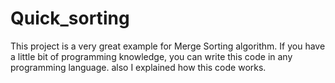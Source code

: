 # Quick_sorting
This project is a very great example for Merge Sorting algorithm. If you have a little bit of programming knowledge, you can write this code in any programming language. also I explained how this code works.
